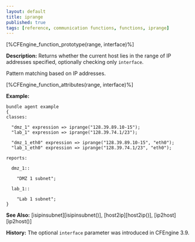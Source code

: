 ```yaml
---
layout: default
title: iprange
published: true
tags: [reference, communication functions, functions, iprange]
---
```


[%CFEngine_function_prototype(range, interface)%]

**Description:** Returns whether the current host lies in the range of
IP addresses specified, optionally checking only `interface`.

Pattern matching based on IP addresses.

[%CFEngine_function_attributes(range, interface)%]

**Example:**

```cf3
bundle agent example
{
classes:

  "dmz_1" expression => iprange("128.39.89.10-15");
  "lab_1" expression => iprange("128.39.74.1/23");

  "dmz_1_eth0" expression => iprange("128.39.89.10-15", "eth0");
  "lab_1_eth0" expression => iprange("128.39.74.1/23", "eth0");

reports:

  dmz_1::

    "DMZ 1 subnet";

  lab_1::

    "Lab 1 subnet";
}
```

**See Also:** [isipinsubnet][isipinsubnet()], [host2ip][host2ip()], [ip2host][ip2host()]

**History:** The optional `interface` parameter was introduced in CFEngine 3.9.

